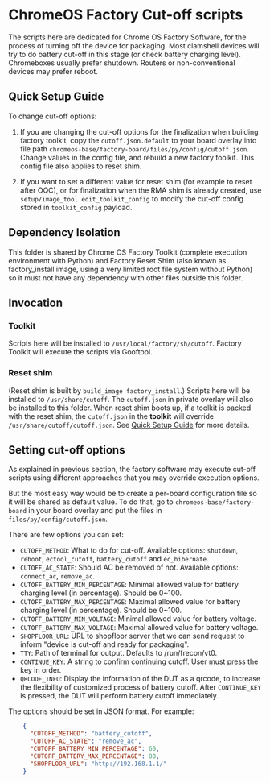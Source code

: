 ChromeOS Factory Cut-off scripts
================================
The scripts here are dedicated for Chrome OS Factory Software, for the process
of turning off the device for packaging. Most clamshell devices will try to
do battery cut-off in this stage (or check battery charging level). Chromeboxes
usually prefer shutdown. Routers or non-conventional devices may prefer reboot.

Quick Setup Guide
-----------------
To change cut-off options:

1. If you are changing the cut-off options for the finalization when building
   factory toolkit, copy the `cutoff.json.default` to your board overlay into
   file path `chromeos-base/factory-board/files/py/config/cutoff.json`.
   Change values in the config file, and rebuild a new factory toolkit.
   This config file also applies to reset shim.

2. If you want to set a different value for reset shim (for example to reset
   after OQC), or for finalization when the RMA shim is already created, use
   `setup/image_tool edit_toolkit_config` to modify the cut-off config stored in
   `toolkit_config` payload.

Dependency Isolation
--------------------
This folder is shared by Chrome OS Factory Toolkit (complete execution
environment with Python) and Factory Reset Shim (also known as factory_install
image, using a very limited root file system without Python) so it must not have
any dependency with other files outside this folder.

Invocation
----------

### Toolkit

Scripts here will be installed to `/usr/local/factory/sh/cutoff`. Factory
Toolkit will execute the scripts via Gooftool.

### Reset shim
(Reset shim is built by `build_image factory_install`.)
Scripts here will be installed to `/usr/share/cutoff`. The `cutoff.json` in
private overlay will also be installed to this folder.  When reset shim boots
up, if a toolkit is packed with the reset shim, the `cutoff.json` in the
**toolkit** will override `/usr/share/cutoff/cutoff.json`.  See [Quick Setup
Guide](#quick-setup-guide) for more details.

Setting cut-off options
-----------------------
As explained in previous section, the factory software may execute cut-off
scripts using different approaches that you may override execution options.

But the most easy way would be to create a per-board configuration file so it
will be shared as default value. To do that, go to `chromeos-base/factory-board`
in your board overlay and put the files in `files/py/config/cutoff.json`.

There are few options you can set:

 - `CUTOFF_METHOD`: What to do for cut-off. Available options: `shutdown`,
     `reboot`, `ectool_cutoff`, `battery_cutoff` and `ec_hibernate`.
 - `CUTOFF_AC_STATE`: Should AC be removed of not. Available options:
     `connect_ac`, `remove_ac`.
 - `CUTOFF_BATTERY_MIN_PERCENTAGE`: Minimal allowed value for battery charging
     level (in percentage). Should be 0~100.
 - `CUTOFF_BATTERY_MAX_PERCENTAGE`: Maximal allowed value for battery charging
     level (in percentage). Should be 0~100.
 - `CUTOFF_BATTERY_MIN_VOLTAGE`: Minimal allowed value for battery voltage.
 - `CUTOFF_BATTERY_MAX_VOLTAGE`: Maximal allowed value for battery voltage.
 - `SHOPFLOOR_URL`: URL to shopfloor server that we can send request to inform
     "device is cut-off and ready for packaging".
 - `TTY`: Path of terminal for output. Defaults to /run/frecon/vt0.
 - `CONTINUE_KEY`: A string to confirm continuing cutoff. User must press the
     key in order.
 - `QRCODE_INFO`: Display the information of the DUT as a qrcode, to increase
     the flexibility of customized process of battery cutoff. After
     `CONTINUE_KEY` is pressed, the DUT will perform battery cutoff immediately.

The options should be set in JSON format. For example:

```json
    {
      "CUTOFF_METHOD": "battery_cutoff",
      "CUTOFF_AC_STATE": "remove_ac",
      "CUTOFF_BATTERY_MIN_PERCENTAGE": 60,
      "CUTOFF_BATTERY_MAX_PERCENTAGE": 80,
      "SHOPFLOOR_URL": "http://192.168.1.1/"
    }
```
